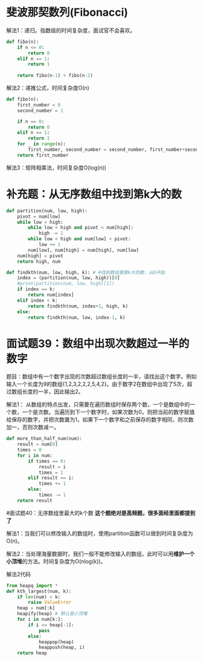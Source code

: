 # 斐波那契数列(Fibonacci) 

解法1：递归。指数级的时间复杂度，面试官不会喜欢。

```python
def fibo(n):
    if n <= 0:
        return 0
    elif n == 1:
        return 1
    
    return fibo(n-1) + fibo(n-2)
```

解法2：递推公式，时间复杂度O(n)  
```python
def fibo(n):
    first_number = 0
    second_number = 1

    if n == 0:
        return 0
    elif n == 1:
        return 1
    for _ in range(n):
        first_number, second_number = second_number, first_number+second_number
    return first_number
```
解法3：矩阵相乘法，时间复杂度O(log(n))  


# 补充题：从无序数组中找到第k大的数

```python
def partition(num, low, high):
    pivot = num[low] 
    while low < high:
        while low < high and pivot < num[high]:
            high -= 1
        while low < high and num[low] < pivot:
            low += 1
        num[low], num[high] = num[high], num[low]
    num[high] = pivot
    return high, num

def findkth(num, low, high, k): # #找到数组里第k大的数，从0开始
    index = (partition(num, low, high))[0]
    #print(partition(num, low, high)[1])
    if index == k:
        return num[index]
    elif index < k:
        return findkth(num, index+1, high, k)
    else:
        return findkth(num, low, index-1, k)
```


# 面试题39：数组中出现次数超过一半的数字

题目：数组中有一个数字出现的次数超过数组长度的一半，请找出这个数字。例如输入一个长度为9的数组{1,2,3,2,2,2,5,4,2}。由于数字2在数组中出现了5次，超过数组长度的一半，因此输出2。  

解法1： 从数组的特点出发，只需要在遍历数组时保存两个数，一个是数组中的一个数，一个是次数。当遍历到下一个数字时，如果次数为0，则把当前的数字赋值给保存的数字，并把次数置为1，如果下一个数字和之前保存的数字相同，则次数加一，否则次数减一。
```python
def more_than_half_num(num):
    result = num[0]
    times = 0
    for i in num:
        if times == 0:
            result = i
            times = 1
        elif result == i:
            times += 1
        else:
            times -= 1
    return result
```

#面试题40：无序数组里最大的k个数
**这个题绝对是高频题，很多面经里面都提到了** 

解法1：当我们可以修改输入的数组时，使用partition函数可以做到时间复杂度为O(n)。

解法2：当处理海量数据时，我们一般不能修改输入的数组，此时可以用**维护一个小顶堆**的方法。时间复杂度为O(nlog(k))。

解法2代码  
```python
from heapq import *
def kth_largest(num, k):
    if len(num) < k:
        raise ValueError
    heap = num[:k]
    heapify(heap) # 默认是小顶堆
    for i in num[k:]:
        if i <= heap[-1]:
            pass
        else:
            heappop(heap)
            heappush(heap, i)
    return heap
```